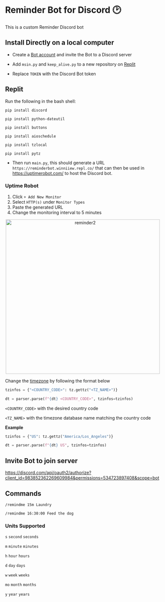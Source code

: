 # Reminder Bot for Discord 🕑
This is a custom Reminder Discord bot

## Install Directly on a local computer

- Create a [Bot account](https://discordpy.readthedocs.io/en/stable/discord.html) and invite the Bot to a Discord server

- Add `msin.py` and `keep_alive.py` to a new repository on [Replit](https://replit.com/)

- Replace `TOKEN` with the Discord Bot token

## Replit

Run the following in the bash shell:

`pip install discord`

`pip install python-dateutil`

`pip install buttons`

`pip install aioschedule`

`pip install tzlocal`

`pip install pytz`

- Then run `main.py`, this should generate a URL `https://reminderbot.winniiew.repl.co/` that can then be used in https://uptimerobot.com/ to host the Discord bot.

### Uptime Robot
1. Click `+ Add New Monitor`
2. Select `HTTP(s)` under `Monitor Types`
3. Paste the generated URL
4. Change the monitoring interval to 5 minutes

<p align="center">
<img width="500" alt="reminder2" src="https://user-images.githubusercontent.com/86391366/172505916-782aff26-2fb2-4c0a-abef-a5dd9e0767e1.PNG">
<p>

Change the [timezone](https://en.wikipedia.org/wiki/List_of_tz_database_time_zones) by following the format below

```python
tzinfos = {"<COUNTRY_CODE>": tz.gettz("<TZ_NAME>")}

dt = parser.parse(f"{dt} <COUNTRY_CODE>", tzinfos=tzinfos)
```
  
`<COUNTRY_CODE>` with the desired country code 
 
`<TZ_NAME>` with the timezone database name matching the country code
  
  
**Example**
```python
tzinfos = {"US": tz.gettz("America/Los_Angeles")}

dt = parser.parse(f"{dt} US", tzinfos=tzinfos)
```
  
## Invite Bot to join server
https://discord.com/api/oauth2/authorize?client_id=983852362269609984&permissions=534723897408&scope=bot

## Commands

`/remindme 15m Laundry`

`/remindme 16:30:00 Feed the dog`
  
 ### Units Supported
  
  `s` `second` `seconds` 
 
  `m` `minute` `minutes`
  
  `h` `hour` `hours`
  
  `d` `day` `days`
  
  `w` `week` `weeks`
  
  `mo` `month` `months`
  
  `y` `year` `years`




